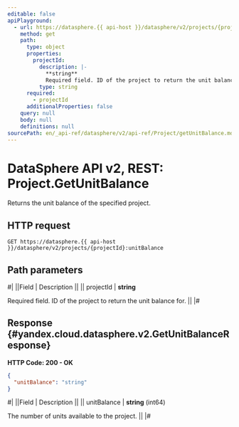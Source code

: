 ```yaml
---
editable: false
apiPlayground:
  - url: https://datasphere.{{ api-host }}/datasphere/v2/projects/{projectId}:unitBalance
    method: get
    path:
      type: object
      properties:
        projectId:
          description: |-
            **string**
            Required field. ID of the project to return the unit balance for.
          type: string
      required:
        - projectId
      additionalProperties: false
    query: null
    body: null
    definitions: null
sourcePath: en/_api-ref/datasphere/v2/api-ref/Project/getUnitBalance.md
---
```


# DataSphere API v2, REST: Project.GetUnitBalance

Returns the unit balance of the specified project.

## HTTP request

```
GET https://datasphere.{{ api-host }}/datasphere/v2/projects/{projectId}:unitBalance
```

## Path parameters

#|
||Field | Description ||
|| projectId | **string**

Required field. ID of the project to return the unit balance for. ||
|#

## Response {#yandex.cloud.datasphere.v2.GetUnitBalanceResponse}

**HTTP Code: 200 - OK**

```json
{
  "unitBalance": "string"
}
```

#|
||Field | Description ||
|| unitBalance | **string** (int64)

The number of units available to the project. ||
|#